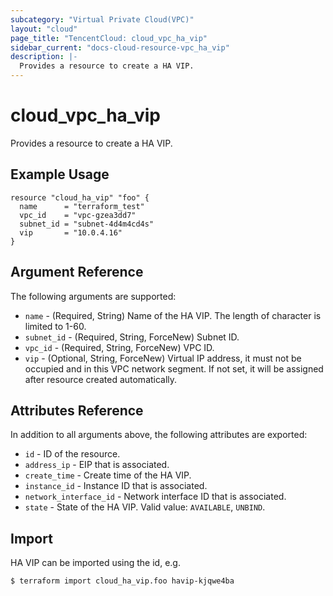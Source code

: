 ```yaml
---
subcategory: "Virtual Private Cloud(VPC)"
layout: "cloud"
page_title: "TencentCloud: cloud_vpc_ha_vip"
sidebar_current: "docs-cloud-resource-vpc_ha_vip"
description: |-
  Provides a resource to create a HA VIP.
---
```


# cloud_vpc_ha_vip

Provides a resource to create a HA VIP.

## Example Usage

```hcl
resource "cloud_ha_vip" "foo" {
  name      = "terraform_test"
  vpc_id    = "vpc-gzea3dd7"
  subnet_id = "subnet-4d4m4cd4s"
  vip       = "10.0.4.16"
}
```

## Argument Reference

The following arguments are supported:

* `name` - (Required, String) Name of the HA VIP. The length of character is limited to 1-60.
* `subnet_id` - (Required, String, ForceNew) Subnet ID.
* `vpc_id` - (Required, String, ForceNew) VPC ID.
* `vip` - (Optional, String, ForceNew) Virtual IP address, it must not be occupied and in this VPC network segment. If not set, it will be assigned after resource created automatically.

## Attributes Reference

In addition to all arguments above, the following attributes are exported:

* `id` - ID of the resource.
* `address_ip` - EIP that is associated.
* `create_time` - Create time of the HA VIP.
* `instance_id` - Instance ID that is associated.
* `network_interface_id` - Network interface ID that is associated.
* `state` - State of the HA VIP. Valid value: `AVAILABLE`, `UNBIND`.


## Import

HA VIP can be imported using the id, e.g.

```
$ terraform import cloud_ha_vip.foo havip-kjqwe4ba
```

